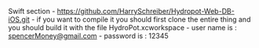 Swift section
    - https://github.com/HarrySchreiber/Hydropot-Web-DB-iOS.git
    - if you want to compile it you should first clone the entire thing and you should build it with the file HydroPot.xcworkspace
    - user name is : spencerMoney@gmail.com
    - password is : 12345
